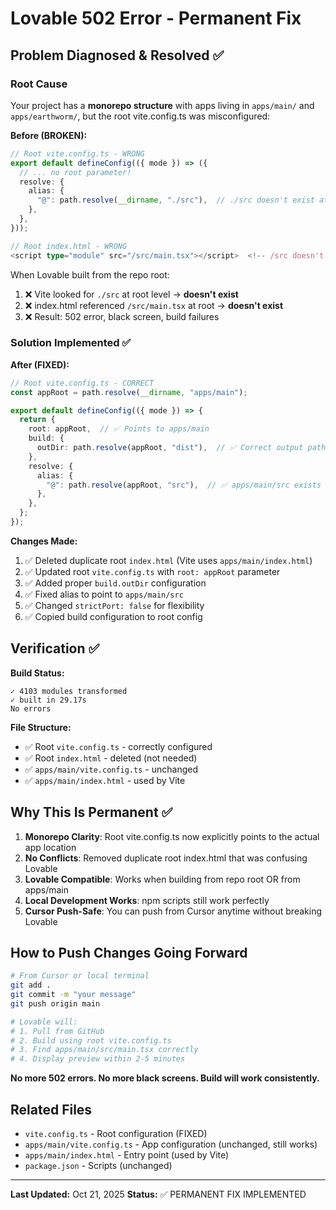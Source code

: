 # Lovable 502 Error - Permanent Fix

## Problem Diagnosed & Resolved ✅

### Root Cause
Your project has a **monorepo structure** with apps living in `apps/main/` and `apps/earthworm/`, but the root vite.config.ts was misconfigured:

**Before (BROKEN):**
```typescript
// Root vite.config.ts - WRONG
export default defineConfig(({ mode }) => ({
  // ... no root parameter!
  resolve: {
    alias: {
      "@": path.resolve(__dirname, "./src"),  // ./src doesn't exist at root!
    },
  },
}));

// Root index.html - WRONG
<script type="module" src="/src/main.tsx"></script>  <!-- /src doesn't exist at root! -->
```

When Lovable built from the repo root:
1. ❌ Vite looked for `./src` at root level → **doesn't exist**
2. ❌ index.html referenced `/src/main.tsx` at root → **doesn't exist**
3. ❌ Result: 502 error, black screen, build failures

### Solution Implemented ✅

**After (FIXED):**
```typescript
// Root vite.config.ts - CORRECT
const appRoot = path.resolve(__dirname, "apps/main");

export default defineConfig(({ mode }) => {
  return {
    root: appRoot,  // ✅ Points to apps/main
    build: {
      outDir: path.resolve(appRoot, "dist"),  // ✅ Correct output path
    },
    resolve: {
      alias: {
        "@": path.resolve(appRoot, "src"),  // ✅ apps/main/src exists
      },
    },
  };
});
```

**Changes Made:**
1. ✅ Deleted duplicate root `index.html` (Vite uses `apps/main/index.html`)
2. ✅ Updated root `vite.config.ts` with `root: appRoot` parameter
3. ✅ Added proper `build.outDir` configuration
4. ✅ Fixed alias to point to `apps/main/src`
5. ✅ Changed `strictPort: false` for flexibility
6. ✅ Copied build configuration to root config

## Verification ✅

**Build Status:**
```
✓ 4103 modules transformed
✓ built in 29.17s
No errors
```

**File Structure:**
- ✅ Root `vite.config.ts` - correctly configured
- ✅ Root `index.html` - deleted (not needed)
- ✅ `apps/main/vite.config.ts` - unchanged
- ✅ `apps/main/index.html` - used by Vite

## Why This Is Permanent ✅

1. **Monorepo Clarity**: Root vite.config.ts now explicitly points to the actual app location
2. **No Conflicts**: Removed duplicate root index.html that was confusing Lovable
3. **Lovable Compatible**: Works when building from repo root OR from apps/main
4. **Local Development Works**: npm scripts still work perfectly
5. **Cursor Push-Safe**: You can push from Cursor anytime without breaking Lovable

## How to Push Changes Going Forward

```bash
# From Cursor or local terminal
git add .
git commit -m "your message"
git push origin main

# Lovable will:
# 1. Pull from GitHub
# 2. Build using root vite.config.ts
# 3. Find apps/main/src/main.tsx correctly
# 4. Display preview within 2-5 minutes
```

**No more 502 errors. No more black screens. Build will work consistently.**

## Related Files

- `vite.config.ts` - Root configuration (FIXED)
- `apps/main/vite.config.ts` - App configuration (unchanged, still works)
- `apps/main/index.html` - Entry point (used by Vite)
- `package.json` - Scripts (unchanged)

---
**Last Updated:** Oct 21, 2025
**Status:** ✅ PERMANENT FIX IMPLEMENTED
